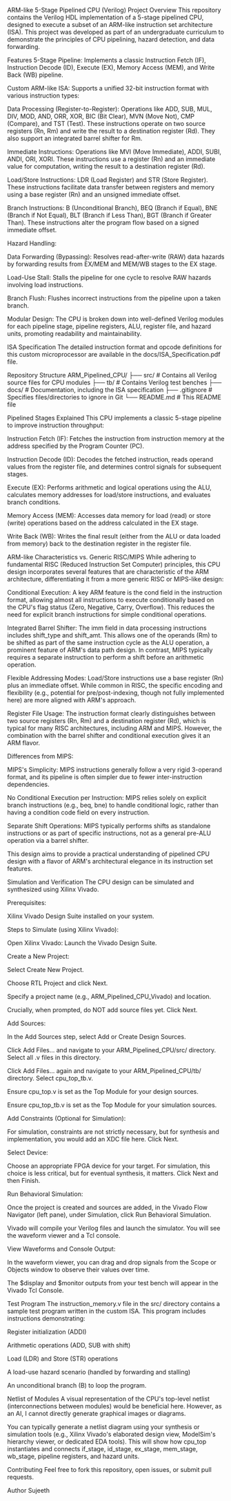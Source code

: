 ARM-like 5-Stage Pipelined CPU (Verilog)
Project Overview
This repository contains the Verilog HDL implementation of a 5-stage pipelined CPU, designed to execute a subset of an ARM-like instruction set architecture (ISA). This project was developed as part of an undergraduate curriculum to demonstrate the principles of CPU pipelining, hazard detection, and data forwarding.

Features
5-Stage Pipeline: Implements a classic Instruction Fetch (IF), Instruction Decode (ID), Execute (EX), Memory Access (MEM), and Write Back (WB) pipeline.

Custom ARM-like ISA: Supports a unified 32-bit instruction format with various instruction types:

Data Processing (Register-to-Register): Operations like ADD, SUB, MUL, DIV, MOD, AND, ORR, XOR, BIC (Bit Clear), MVN (Move Not), CMP (Compare), and TST (Test). These instructions operate on two source registers (Rn, Rm) and write the result to a destination register (Rd). They also support an integrated barrel shifter for Rm.

Immediate Instructions: Operations like MVI (Move Immediate), ADDI, SUBI, ANDI, ORI, XORI. These instructions use a register (Rn) and an immediate value for computation, writing the result to a destination register (Rd).

Load/Store Instructions: LDR (Load Register) and STR (Store Register). These instructions facilitate data transfer between registers and memory using a base register (Rn) and an unsigned immediate offset.

Branch Instructions: B (Unconditional Branch), BEQ (Branch if Equal), BNE (Branch if Not Equal), BLT (Branch if Less Than), BGT (Branch if Greater Than). These instructions alter the program flow based on a signed immediate offset.

Hazard Handling:

Data Forwarding (Bypassing): Resolves read-after-write (RAW) data hazards by forwarding results from EX/MEM and MEM/WB stages to the EX stage.

Load-Use Stall: Stalls the pipeline for one cycle to resolve RAW hazards involving load instructions.

Branch Flush: Flushes incorrect instructions from the pipeline upon a taken branch.

Modular Design: The CPU is broken down into well-defined Verilog modules for each pipeline stage, pipeline registers, ALU, register file, and hazard units, promoting readability and maintainability.

ISA Specification
The detailed instruction format and opcode definitions for this custom microprocessor are available in the docs/ISA_Specification.pdf file.

Repository Structure
ARM_Pipelined_CPU/
├── src/                    # Contains all Verilog source files for CPU modules
├── tb/                     # Contains Verilog test benches
├── docs/                   # Documentation, including the ISA specification
├── .gitignore              # Specifies files/directories to ignore in Git
└── README.md               # This README file

Pipelined Stages Explained
This CPU implements a classic 5-stage pipeline to improve instruction throughput:

Instruction Fetch (IF): Fetches the instruction from instruction memory at the address specified by the Program Counter (PC).

Instruction Decode (ID): Decodes the fetched instruction, reads operand values from the register file, and determines control signals for subsequent stages.

Execute (EX): Performs arithmetic and logical operations using the ALU, calculates memory addresses for load/store instructions, and evaluates branch conditions.

Memory Access (MEM): Accesses data memory for load (read) or store (write) operations based on the address calculated in the EX stage.

Write Back (WB): Writes the final result (either from the ALU or data loaded from memory) back to the destination register in the register file.

ARM-like Characteristics vs. Generic RISC/MIPS
While adhering to fundamental RISC (Reduced Instruction Set Computer) principles, this CPU design incorporates several features that are characteristic of the ARM architecture, differentiating it from a more generic RISC or MIPS-like design:

Conditional Execution: A key ARM feature is the cond field in the instruction format, allowing almost all instructions to execute conditionally based on the CPU's flag status (Zero, Negative, Carry, Overflow). This reduces the need for explicit branch instructions for simple conditional operations.

Integrated Barrel Shifter: The imm field in data processing instructions includes shift_type and shift_amt. This allows one of the operands (Rm) to be shifted as part of the same instruction cycle as the ALU operation, a prominent feature of ARM's data path design. In contrast, MIPS typically requires a separate instruction to perform a shift before an arithmetic operation.

Flexible Addressing Modes: Load/Store instructions use a base register (Rn) plus an immediate offset. While common in RISC, the specific encoding and flexibility (e.g., potential for pre/post-indexing, though not fully implemented here) are more aligned with ARM's approach.

Register File Usage: The instruction format clearly distinguishes between two source registers (Rn, Rm) and a destination register (Rd), which is typical for many RISC architectures, including ARM and MIPS. However, the combination with the barrel shifter and conditional execution gives it an ARM flavor.

Differences from MIPS:

MIPS's Simplicity: MIPS instructions generally follow a very rigid 3-operand format, and its pipeline is often simpler due to fewer inter-instruction dependencies.

No Conditional Execution per Instruction: MIPS relies solely on explicit branch instructions (e.g., beq, bne) to handle conditional logic, rather than having a condition code field on every instruction.

Separate Shift Operations: MIPS typically performs shifts as standalone instructions or as part of specific instructions, not as a general pre-ALU operation via a barrel shifter.

This design aims to provide a practical understanding of pipelined CPU design with a flavor of ARM's architectural elegance in its instruction set features.

Simulation and Verification
The CPU design can be simulated and synthesized using Xilinx Vivado.

Prerequisites:

Xilinx Vivado Design Suite installed on your system.

Steps to Simulate (using Xilinx Vivado):

Open Xilinx Vivado: Launch the Vivado Design Suite.

Create a New Project:

Select Create New Project.

Choose RTL Project and click Next.

Specify a project name (e.g., ARM_Pipelined_CPU_Vivado) and location.

Crucially, when prompted, do NOT add source files yet. Click Next.

Add Sources:

In the Add Sources step, select Add or Create Design Sources.

Click Add Files... and navigate to your ARM_Pipelined_CPU/src/ directory. Select all .v files in this directory.

Click Add Files... again and navigate to your ARM_Pipelined_CPU/tb/ directory. Select cpu_top_tb.v.

Ensure cpu_top.v is set as the Top Module for your design sources.

Ensure cpu_top_tb.v is set as the Top Module for your simulation sources.

Add Constraints (Optional for Simulation):

For simulation, constraints are not strictly necessary, but for synthesis and implementation, you would add an XDC file here. Click Next.

Select Device:

Choose an appropriate FPGA device for your target. For simulation, this choice is less critical, but for eventual synthesis, it matters. Click Next and then Finish.

Run Behavioral Simulation:

Once the project is created and sources are added, in the Vivado Flow Navigator (left pane), under Simulation, click Run Behavioral Simulation.

Vivado will compile your Verilog files and launch the simulator. You will see the waveform viewer and a Tcl console.

View Waveforms and Console Output:

In the waveform viewer, you can drag and drop signals from the Scope or Objects window to observe their values over time.

The $display and $monitor outputs from your test bench will appear in the Vivado Tcl Console.

Test Program
The instruction_memory.v file in the src/ directory contains a sample test program written in the custom ISA. This program includes instructions demonstrating:

Register initialization (ADDI)

Arithmetic operations (ADD, SUB with shift)

Load (LDR) and Store (STR) operations

A load-use hazard scenario (handled by forwarding and stalling)

An unconditional branch (B) to loop the program.

Netlist of Modules
A visual representation of the CPU's top-level netlist (interconnections between modules) would be beneficial here. However, as an AI, I cannot directly generate graphical images or diagrams.

You can typically generate a netlist diagram using your synthesis or simulation tools (e.g., Xilinx Vivado's elaborated design view, ModelSim's hierarchy viewer, or dedicated EDA tools). This will show how cpu_top instantiates and connects if_stage, id_stage, ex_stage, mem_stage, wb_stage, pipeline registers, and hazard units.

Contributing
Feel free to fork this repository, open issues, or submit pull requests.

Author
Sujeeth

